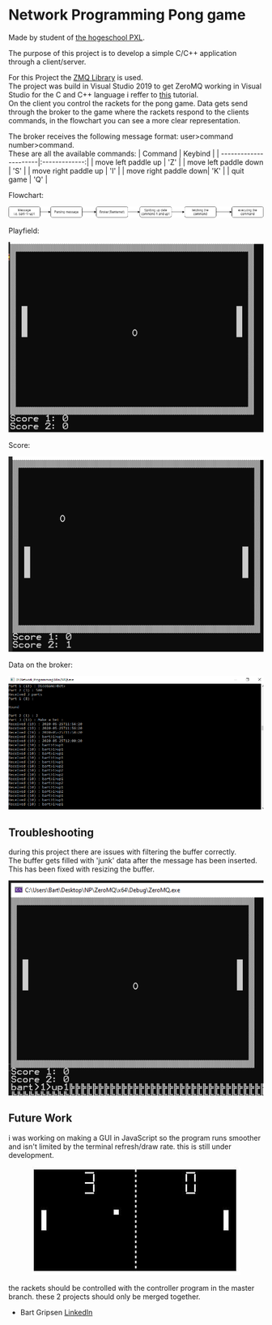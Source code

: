 # Network Programming Pong game 
Made by student of [the hogeschool PXL](https://www.pxl.be).

The purpose of this project is to develop a simple C/C++ application through a client/server.<br/>

For this Project the [ZMQ Library](https://zeromq.org/languages/cplusplus/) is used.<br/>
The project was build in Visual Studio 2019
to get ZeroMQ working in Visual Studio for the C and C++ language i reffer to [this](https://joshuaburkholder.com/wordpress/2018/05/25/build-and-static-link-zeromq-on-windows/) tutorial.<br/>
On the client you control the rackets for the pong game. Data gets send through the broker to the game where the rackets respond to the clients commands, in the flowchart you can see a more clear representation.<br/>

The broker receives the following message format: user>command number>command.<br/>
These are all the available commands:
| Command       	    | Keybind       |
| ----------------------|:-------------:|
| move left paddle up   | 'Z'  	        |
| move left paddle down | 'S'           |
| move right paddle up  | 'I'           |
| move right paddle down| 'K'  			|
| quit game				| 'Q' 			| 

Flowchart:
<p align="center"><img src="flowchart.png"></p>

Playfield:
<p align="center"><img src="playfield.PNG"></p>

Score:
<p align="center"><img src="score.PNG"></p>

Data on the broker:

<p align="center"><img src="broker.png"></p>

## Troubleshooting
during this project there are issues with filtering the buffer correctly.<br/>
The buffer gets filled with 'junk' data after the message has been inserted. This has been fixed with resizing the buffer.<br/>

<p align="center"><img src="buffer.png"></p>

## Future Work

i was working on making a GUI in JavaScript so the program runs smoother and isn't limited by the terminal refresh/draw rate. this is still under development.<br/>
<p align="center"><img src="pongGUI.jpg"></p>

the rackets should be controlled with the controller program in the master branch. these 2 projects should only be merged together.

* Bart Gripsen      [LinkedIn](linkedin.com/in/bart-grispen-9634b1181)
